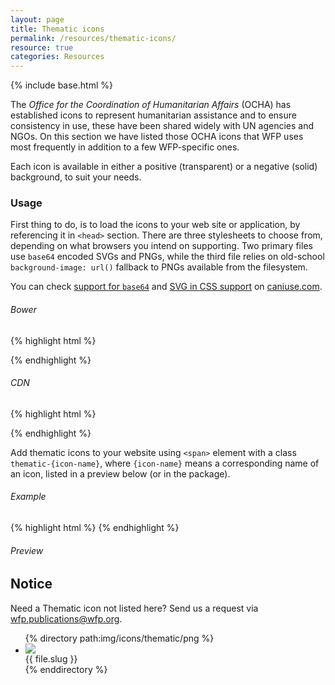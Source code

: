 ```yaml
---
layout: page
title: Thematic icons
permalink: /resources/thematic-icons/
resource: true
categories: Resources
---
```

{% include base.html %}

The _Office for the Coordination of Humanitarian Affairs_ (OCHA) has established icons to represent humanitarian assistance and to ensure consistency in use, these have been shared widely with UN agencies and NGOs. On this section we have listed those OCHA icons that WFP uses most frequently in addition to a few WFP-specific ones.

Each icon is available in either a positive (transparent) or a negative (solid) background, to suit your needs.

### Usage
First thing to do, is to load the icons to your web site or application, by referencing it in `<head>` section. There are three stylesheets to choose from, depending on what browsers you intend on supporting. Two primary files use `base64` encoded SVGs and PNGs, while the third file relies on old-school `background-image: url()` fallback to PNGs available from the filesystem.

You can check [support for `base64`](http://caniuse.com/#feat=atob-btoa) and [SVG in CSS support](http://caniuse.com/#feat=svg-css) on [caniuse.com](http://caniuse.com).

###### Bower
{% highlight html %}
<!-- For modern browsers with SVG support -->
<link rel="stylesheet" href="bower_components/wfp-ui/dist/assets/icons/thematic/thematic-icons.svg.css">
<!-- For browsers without SVG support -->
<link rel="stylesheet" href="bower_components/wfp-ui/dist/assets/icons/thematic/thematic-icons.png.css">
<!-- IE8-9 Fallback -->
<link rel="stylesheet" href="bower_components/wfp-ui/dist/assets/icons/thematic/thematic-icons.fallback.css">
{% endhighlight %}

###### CDN
{% highlight html %}
<!-- For modern browsers with SVG support -->
<link rel="stylesheet" href="http://cdn.wfp.org/libraries/wfpui/{{ site.version }}/assets/icons/thematic/thematic-icons.svg.css">
<!-- For browsers without SVG support -->
<link rel="stylesheet" href="http://cdn.wfp.org/libraries/wfpui/{{ site.version }}/assets/icons/thematic/thematic-icons.png.css">
<!-- IE8-9 Fallback -->
<link rel="stylesheet" href="http://cdn.wfp.org/libraries/wfpui/{{ site.version }}/assets/icons/thematic/thematic-icons.fallback.css">
{% endhighlight %}

Add thematic icons to your website using `<span>` element with a class `thematic-{icon-name}`, where `{icon-name}` means a corresponding name of an icon, listed in a preview below (or in the package).

###### Example
{% highlight html %}
<span class="thematic-affected-population-pos"></span>
<span class="thematic-affected-population-neg"></span>
{% endhighlight %}

###### Preview
<span class="thematic-affected-population-pos"></span><span class="thematic-affected-population-neg"></span>

<div class="notice">
  <h2 class="title">Notice</h2>
  <p>Need a Thematic icon not listed here? Send us a request via <a href="mailto:WFP.PUBLICATIONS@wfp.org?subject=Thematic%20icon%20request">wfp.publications@wfp.org</a>.</p>
</div>

<ul class="wfp-grid list-view icons">
{% directory path:img/icons/thematic/png %}
  <li class="item wfp-u-1-2">
    <div class="desc">
      <div class="desc-img light"><img src="{{ base }}/img/icons/thematic/png/{{ file.name }}"></div>
      <div class="desc-label">{{ file.slug }}</div>
    </div>
  </li>
{% enddirectory %}
</ul>
